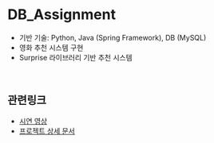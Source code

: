 # DB_Assignment

- 기반 기술: Python, Java (Spring Framework), DB (MySQL)
- 영화 추천 시스템 구현
- Surprise 라이브러리 기반 추천 시스템

<br>

## 관련링크

- [시연 영상](https://youtu.be/UxIjgL8KDSQ?si=30Xrb4uonfobjOM6)  
- [프로젝트 상세 문서](https://github.com/KDH2929/DB_Assignment/blob/main/DB%20%EA%B3%BC%EC%A0%9C%2012191557%20%EA%B9%80%EB%8F%99%ED%99%98.pdf)
